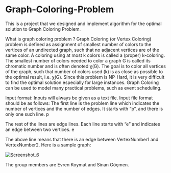 # Graph-Coloring-Problem
This is a project that we designed and implement algorithm for the optimal solution to Graph Coloring Problem.

What is graph coloring problem ?
              Graph Coloring (or Vertex Coloring) problem is defined as assignment of smallest number
          of colors to the vertices of an undirected graph, such that no adjacent vertices are of the same
          color. A coloring using at most k colors is called a (proper) k-coloring. The smallest number
          of colors needed to color a graph G is called its chromatic number and is often denoted χ(G).
          The goal is to color all vertices of the graph, such that number of colors used (k) is as close as
          possible to the optimal result, i.e. χ(G). Since this problem is NP-Hard, it is very difficult to
          find the optimal solution especially for large instances.
          Graph Coloring can be used to model many practical problems, such as event scheduling.


Input format: Inputs will always be given as a text file. Input file format should be as
follows:
The first line is the problem line which indicates the number of vertices and the number of
edges. It starts with “p”, and there is only one such line.
p <NumVertices> <NumEdges>

The rest of the lines are edge lines. Each line starts with “e” and indicates an edge between
two vertices.
e <VertexNumber1> <VertexNumber2>

The above line means that there is an edge between VertexNumber1 and VertexNumber2.
Here is a sample graph:


![Screenshot_6](https://user-images.githubusercontent.com/105942580/197558210-e10b1a80-3fb5-4a69-82a5-7b4ff6879dd7.png)














The group members are Evren Koymat and Sinan Göçmen.
